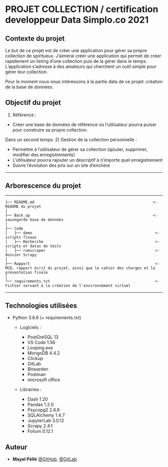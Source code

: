 # **PROJET COLLECTION** / certification developpeur Data Simplo.co 2021


## Contexte du projet


Le but de ce projet est de créer une application pour gérer sa propre collection de spiritueux.
J’aimerai créer une application qui permet de créer rapidement un listing d’une collection puis de la gérer dans le temps.
L’application s’adresse à des amateurs qui cherchent un outil simple pour gérer leur collection.

Pour le moment nous nous intéressons à la partie data de ce projet: création de la base de données.



## Objectif du projet

1)	Référence :
-	Créer une base de données de référence où l’utilisateur pourra puiser pour construire sa propre collection.

Dans un second temps:
2)	Gestion de la collection personnelle :
-	Permettre à l’utilisateur de gérer sa collection (ajouter, supprimer, modifier des enregistrements)
-	L’utilisateur pourra rajouter un descriptif à n’importe quel enregistrement
-	Suivre l’évolution des prix sur un site d’enchère

---------------------------------------------------------------------------------------------------------------------------------------------------------------------

## Arborescence du projet
------------

    ├── README.md                                                     <- README du projet
    │
    ├── Back_up                                                       <- sauvegarde base de données
    │   
    ├── Code
    │   ├── demo                                                       <- scripts finaux
    │   ├── Recherche                                                  <- scripts et datas de tests
    │   ├── rumscraper                                                 <- dossier Scrapy
    │
    ├── Rapport                                                        <- MCD, rapport écrit du projet, ainsi que le cahier des charges et la présentation finale
    │
    └── requirements.txt                                               <- Fichier servant à la création de l'environnement virtuel

------------
## Technologies utilisées

 - Python 3.8.6 (+ requirements.txt)
        
   - Logiciels : 
       - PostGreSQL 13
       - VS Code 1.56
       - Looping.exe
       - MongoDB 4.4.2
       - Clickup
       - GitLab
       - Bitwarden
       - Postman
       - microsoft office

   - Librairies :
   
       - Dash 1.20
       - Pandas 1.2.0
       - Psycopg2 2.8.6
       - SQLAlchemy 1.4.7
       - JupyterLab 3.0.12
       - Scrapy 2.4.1
       - Folium 0.12.1
       



## Auteur

* **Mayel Pèllé** [@GitHub](https://github.com/maypel), [@GitLab](https://gitlab.com/Maypel)

